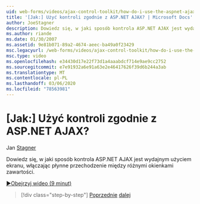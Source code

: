 ```yaml
---
uid: web-forms/videos/ajax-control-toolkit/how-do-i-use-the-aspnet-ajax-accordion-control
title: '[Jak:] Użyć kontroli zgodnie z ASP.NET AJAX? | Microsoft Docs'
author: JoeStagner
description: Dowiedz się, w jaki sposób kontrola ASP.NET AJAX jest wydajnym użyciem ekranu, umożliwiając płynne przechodzenie między różnymi treściami p...
ms.author: riande
ms.date: 01/30/2007
ms.assetid: 9e81b071-89a2-4674-aeec-ba49a0f23429
msc.legacyurl: /web-forms/videos/ajax-control-toolkit/how-do-i-use-the-aspnet-ajax-accordion-control
msc.type: video
ms.openlocfilehash: e34430d17e22f73d1a4aaabdcf714e9ae9cc2752
ms.sourcegitcommit: e7e91932a6e91a63e2e46417626f39d6b244a3ab
ms.translationtype: MT
ms.contentlocale: pl-PL
ms.lasthandoff: 03/06/2020
ms.locfileid: "78563981"
---
```

# <a name="how-do-i-use-the-aspnet-ajax-accordion-control"></a>[Jak:] Użyć kontroli zgodnie z ASP.NET AJAX?

Jan [Stagner](https://github.com/JoeStagner)

Dowiedz się, w jaki sposób kontrola ASP.NET AJAX jest wydajnym użyciem ekranu, włączając płynne przechodzenie między różnymi okienkami zawartości.

[&#9654;Obejrzyj wideo (9 minut)](https://channel9.msdn.com/Blogs/ASP-NET-Site-Videos/how-do-i-use-the-aspnet-ajax-accordion-control)

> [!div class="step-by-step"]
> [Poprzednie](how-do-i-use-the-aspnet-ajax-alwaysvisible-control-extender.md)
> [dalej](how-do-i-use-the-aspnet-ajax-collapsable-panel-extender.md)
